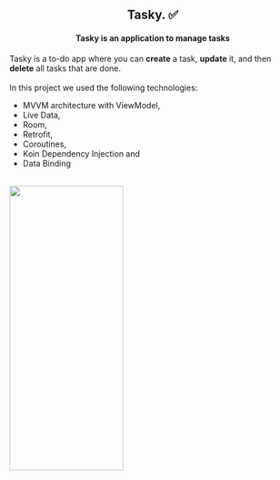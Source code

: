 <h2 align="center">Tasky. ✅</h1>
<h4 align="center">Tasky is an application to manage tasks</h3
<!--

Tasky is a to-do app where you can <b>create</b> a task, <b>update</b> it, and then <b>delete</b> all tasks that are done. <br />
 <br />
  In this project we used the following technologies:
  <br />
  - MVVM architecture with ViewModel,
  - Live Data, 
  - Room, 
  - Retrofit, 
  - Coroutines, 
  - Koin Dependency Injection and 
  - Data Binding
  <br/>


<img src="https://user-images.githubusercontent.com/122300740/218273032-819d2637-11ce-4c5e-85da-b6221850db6c.jpg" width="200" height="500" />
